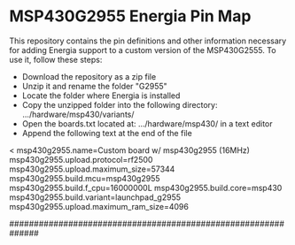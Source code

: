 # MSP430G2955 Energia Pin Map

This repository contains the pin definitions and other information necessary for adding Energia support to a custom version of the MSP430G2555. To use it, follow these steps:
* Download the repository as a zip file
* Unzip it and rename the folder "G2955"
* Locate the folder where Energia is installed
* Copy the unzipped folder into the following directory: .../hardware/msp430/variants/
* Open the boards.txt located at: .../hardware/msp430/ in a text editor
* Append the following text at the end of the file

<
msp430g2955.name=Custom board w/ msp430g2955 (16MHz)
msp430g2955.upload.protocol=rf2500
msp430g2955.upload.maximum_size=57344
msp430g2955.build.mcu=msp430g2955
msp430g2955.build.f_cpu=16000000L
msp430g2955.build.core=msp430
msp430g2955.build.variant=launchpad_g2955
msp430g2955.upload.maximum_ram_size=4096

##############################################################
>

